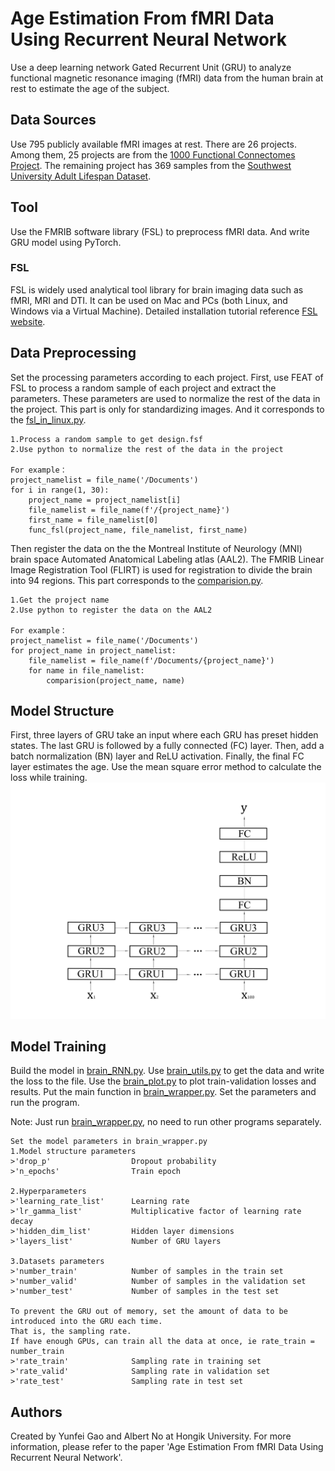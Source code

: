 # Age Estimation From fMRI Data Using Recurrent Neural Network

Use a deep learning network Gated Recurrent Unit (GRU) to analyze functional magnetic resonance imaging (fMRI) data from the human brain at rest to estimate the age of the subject.

## Data Sources

Use 795 publicly available fMRI images at rest.
There are 26 projects.
Among them, 25 projects are from the [1000 Functional Connectomes Project](http://fcon_1000.projects.nitrc.org/fcpClassic/FcpTable.html).
The remaining project has 369 samples from the [Southwest University Adult Lifespan Dataset](http://fcon_1000.projects.nitrc.org/indi/retro/sald.html).

## Tool

Use the FMRIB software library (FSL) to preprocess fMRI data.
And write GRU model using PyTorch.

### FSL

FSL is widely used analytical tool library for brain imaging data such as fMRI, MRI and DTI.
It can be used on Mac and PCs (both Linux, and Windows via a Virtual Machine).
Detailed installation tutorial reference [FSL website](https://fsl.fmrib.ox.ac.uk/fsl/fslwiki/).

## Data Preprocessing

Set the processing parameters according to each project.
First, use FEAT of FSL to process a random sample of each project and extract the parameters. 
These parameters are used to normalize the rest of the data in the project.
This part is only for standardizing images.
And it corresponds to the [fsl_in_linux.py](https://github.com/gyfbianhuanyun/brain-data-with-age/blob/master/fsl_in_linux.py).

```
1.Process a random sample to get design.fsf
2.Use python to normalize the rest of the data in the project

For example：
project_namelist = file_name('/Documents')
for i in range(1, 30):
    project_name = project_namelist[i]
    file_namelist = file_name(f'/{project_name}')
    first_name = file_namelist[0]
    func_fsl(project_name, file_namelist, first_name)
```

Then register the data on the the Montreal Institute of Neurology (MNI) brain space Automated Anatomical Labeling atlas (AAL2).
The FMRIB Linear Image Registration Tool (FLIRT) is used for registration to divide the brain into 94 regions.
This part corresponds to the [comparision.py](https://github.com/gyfbianhuanyun/brain-data-with-age/blob/master/comparision.py).

```
1.Get the project name
2.Use python to register the data on the AAL2

For example：
project_namelist = file_name('/Documents')
for project_name in project_namelist:
    file_namelist = file_name(f'/Documents/{project_name}')
    for name in file_namelist:
        comparision(project_name, name)
```

## Model Structure

First, three layers of GRU take an input where each GRU has preset hidden states.
The last GRU is followed by a fully connected (FC) layer.
Then, add a batch normalization (BN) layer and ReLU activation.
Finally, the final FC layer estimates the age.
Use the mean square error method to calculate the loss while training.
![Model Structure](./rest_csv_data/model_structure.jpg)

## Model Training

Build the model in [brain_RNN.py](https://github.com/gyfbianhuanyun/brain-data-with-age/blob/master/brain_RNN.py). 
Use [brain_utils.py](https://github.com/gyfbianhuanyun/brain-data-with-age/blob/master/brain_utils.py) 
to get the data and write the loss to the file.
Use the [brain_plot.py](https://github.com/gyfbianhuanyun/brain-data-with-age/blob/master/brain_plot.py)
to plot train-validation losses and results.
Put the main function in [brain_wrapper.py](https://github.com/gyfbianhuanyun/brain-data-with-age/blob/master/brain_wrapper.py). 
Set the parameters and run the program.

Note: Just run [brain_wrapper.py](https://github.com/gyfbianhuanyun/brain-data-with-age/blob/master/brain_wrapper.py), 
no need to run other programs separately.

```
Set the model parameters in brain_wrapper.py
1.Model structure parameters
>'drop_p'                  Dropout probability 
>'n_epochs'                Train epoch

2.Hyperparameters
>'learning_rate_list'      Learning rate 
>'lr_gamma_list'           Multiplicative factor of learning rate decay
>'hidden_dim_list'         Hidden layer dimensions
>'layers_list'             Number of GRU layers

3.Datasets parameters
>'number_train'            Number of samples in the train set
>'number_valid'            Number of samples in the validation set
>'number_test'             Number of samples in the test set

To prevent the GRU out of memory, set the amount of data to be introduced into the GRU each time.
That is, the sampling rate.
If have enough GPUs, can train all the data at once, ie rate_train = number_train
>'rate_train'              Sampling rate in training set
>'rate_valid'              Sampling rate in validation set
>'rate_test'               Sampling rate in test set
```

## Authors

Created by Yunfei Gao and Albert No at Hongik University.
For more information, please refer to the paper 'Age Estimation From fMRI Data Using Recurrent Neural Network'.
